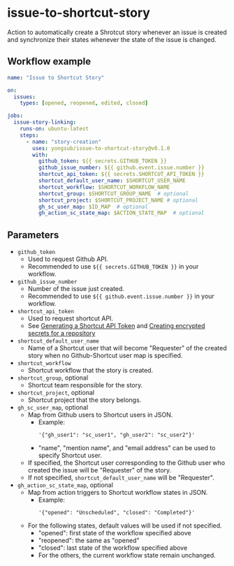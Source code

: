 # issue-to-shortcut-story

Action to automatically create a Shrotcut story whenever an issue is created and synchronize their states whenever the state of the issue is changed.

## Workflow example

```yaml
name: "Issue to Shortcut Story"

on: 
  issues:
    types: [opened, reopened, edited, closed]

jobs:
  issue-story-linking:
    runs-on: ubuntu-latest
    steps:
      - name: "story-creation"
        uses: yongsub/issue-to-shortcut-story@v0.1.0
        with:
          github_token: ${{ secrets.GITHUB_TOKEN }}
          github_issue_number: ${{ github.event.issue.number }}
          shortcut_api_token: ${{ secrets.SHORTCUT_API_TOKEN }}
          shortcut_default_user_name: $SHORTCUT_USER_NAME
          shortcut_workflow: $SHORTCUT_WORKFLOW_NAME
          shortcut_group: $SHORTCUT_GROUP_NAME  # optional
          shortcut_project: $SHORTCUT_PROJECT_NAME # optional
          gh_sc_user_map: $ID_MAP  # optional
          gh_action_sc_state_map: $ACTION_STATE_MAP  # optional
```

## Parameters
- `github_token`
    - Used to request Github API.
    - Recommended to use `${{ secrets.GITHUB_TOKEN }}` in your workflow.
- `github_issue_number`
    - Number of the issue just created.
    - Recommended to use `${{ github.event.issue.number }}` in your workflow.
- `shortcut_api_token`
    - Used to request shortcut API.
    - See 
    [Generating a Shortcut API Token](https://help.shortcut.com/hc/en-us/articles/205701199-Shortcut-API-Tokens) and
    [Creating encrypted secrets for a repository](https://docs.github.com/en/actions/security-guides/encrypted-secrets#creating-encrypted-secrets-for-a-repository)
- `shortcut_default_user_name`
    - Name of a Shortcut user that will become "Requester" of the created story when no Github-Shortcut user map is specified.
- `shortcut_workflow`
    - Shortcut workflow that the story is created.
- `shortcut_group`, optional
    - Shortcut team responsible for the story.
- `shortcut_project`, optional
    - Shortcut project that the story belongs.
- `gh_sc_user_map`, optional
    - Map from Github users to Shortcut users in JSON.
        - Example:
            ```
            '{"gh_user1": "sc_user1", "gh_user2": "sc_user2"}'
            ```
        - "name", "mention name", and "email address" can be used to specify Shortcut user.
    - If specified, the Shortcut user corresponding to the Github user who created the issue will be "Requester" of the story.
    - If not specified, `shortcut_default_user_name` will be "Requester".
- `gh_action_sc_state_map`, optional
    - Map from action triggers to Shortcut workflow states in JSON.
        - Example:
            ```
            '{"opened": "Unscheduled", "closed": "Completed"}'
            ``` 
    - For the following states, default values will be used if not specified.
        - "opened": first state of the workflow specified above
        - "reopened": the same as "opened"
        - "closed": last state of the workflow specified above
        - For the others, the current workflow state remain unchanged.



